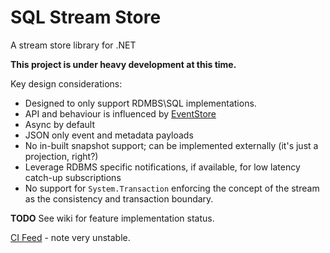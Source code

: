 # SQL Stream Store

A stream store library for .NET

**This project is under heavy development at this time.**

Key design considerations:

 - Designed to only support RDMBS\SQL implementations.
 - API and behaviour is influenced by [EventStore](https://geteventstore.com/)
 - Async by default
 - JSON only event and metadata payloads
 - No in-built snapshot support; can be implemented externally (it's just a projection, right?)
 - Leverage RDBMS specific notifications, if available, for low latency catch-up subscriptions
 - No support for `System.Transaction` enforcing the concept of the stream as the consistency and transaction boundary.

**TODO** See wiki for feature implementation status.

[CI Feed](https://www.myget.org/F/cedar/api/v2) - note very unstable.
